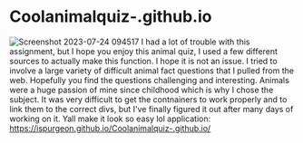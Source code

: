 # Coolanimalquiz-.github.io
![Screenshot 2023-07-24 094517](https://github.com/Ispurgeon/Coolanimalquiz-.github.io/assets/134959693/9f49c69d-1975-4c4b-9afd-24e4bd7e04f8)
I had a lot of trouble with this assignment, but I hope you enjoy this animal quiz, I used a few different sources to actually make this function. I hope it is not an issue. I tried to involve a large variety of difficult animal fact questions that I pulled from the web. Hopefully you find the questions challenging and interesting. Animals were a huge passion of mine since childhood which is why I chose the subject. It was very difficult to get the contnainers to work properly and to link them to the correct divs, but I've finally figured it out after many days of working on it. Yall make it look so easy lol
application: https://ispurgeon.github.io/Coolanimalquiz-.github.io/
